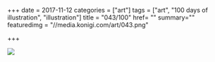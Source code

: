 +++
date = 2017-11-12
categories = ["art"]
tags = ["art", "100 days of illustration", "illustration"]
title = "043/100"
href= ""
summary=""
featuredimg = "//media.konigi.com/art/043.png"

+++

<img src="//media.konigi.com/art/043.png" />
